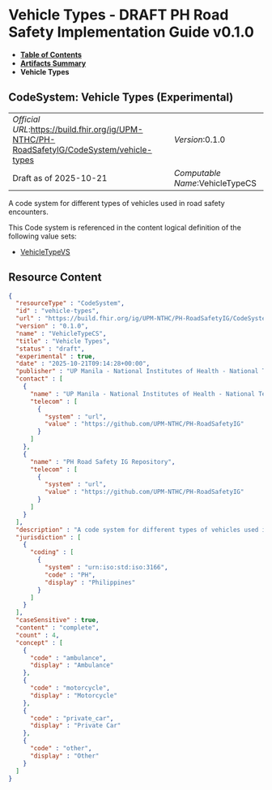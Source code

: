 # Vehicle Types - DRAFT PH Road Safety Implementation Guide v0.1.0

* [**Table of Contents**](toc.md)
* [**Artifacts Summary**](artifacts.md)
* **Vehicle Types**

## CodeSystem: Vehicle Types (Experimental) 

| | |
| :--- | :--- |
| *Official URL*:https://build.fhir.org/ig/UPM-NTHC/PH-RoadSafetyIG/CodeSystem/vehicle-types | *Version*:0.1.0 |
| Draft as of 2025-10-21 | *Computable Name*:VehicleTypeCS |

 
A code system for different types of vehicles used in road safety encounters. 

 This Code system is referenced in the content logical definition of the following value sets: 

* [VehicleTypeVS](ValueSet-vs-rs-vehicle-type.md)



## Resource Content

```json
{
  "resourceType" : "CodeSystem",
  "id" : "vehicle-types",
  "url" : "https://build.fhir.org/ig/UPM-NTHC/PH-RoadSafetyIG/CodeSystem/vehicle-types",
  "version" : "0.1.0",
  "name" : "VehicleTypeCS",
  "title" : "Vehicle Types",
  "status" : "draft",
  "experimental" : true,
  "date" : "2025-10-21T09:14:28+00:00",
  "publisher" : "UP Manila - National Institutes of Health - National Telehealth Center",
  "contact" : [
    {
      "name" : "UP Manila - National Institutes of Health - National Telehealth Center",
      "telecom" : [
        {
          "system" : "url",
          "value" : "https://github.com/UPM-NTHC/PH-RoadSafetyIG"
        }
      ]
    },
    {
      "name" : "PH Road Safety IG Repository",
      "telecom" : [
        {
          "system" : "url",
          "value" : "https://github.com/UPM-NTHC/PH-RoadSafetyIG"
        }
      ]
    }
  ],
  "description" : "A code system for different types of vehicles used in road safety encounters.",
  "jurisdiction" : [
    {
      "coding" : [
        {
          "system" : "urn:iso:std:iso:3166",
          "code" : "PH",
          "display" : "Philippines"
        }
      ]
    }
  ],
  "caseSensitive" : true,
  "content" : "complete",
  "count" : 4,
  "concept" : [
    {
      "code" : "ambulance",
      "display" : "Ambulance"
    },
    {
      "code" : "motorcycle",
      "display" : "Motorcycle"
    },
    {
      "code" : "private_car",
      "display" : "Private Car"
    },
    {
      "code" : "other",
      "display" : "Other"
    }
  ]
}

```
